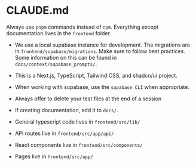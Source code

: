 # CLAUDE.md

Always use `pnpm` commands instead of `npm`. Everything except documentation lives in the `frontend` folder.

- We use a local supabase instance for development. The migrations are in `frontend/supabase/migrations`. Make sure to follow best practices. Some information on this can be found in `docs/context/supabase_prompts/`.

- This is a Next.js, TypeScript, Tailwind CSS, and shadcn/ui project.

- When working with supabase, use the `supabase CLI` when appropriate.

- Always offer to delete your test files at the end of a session

- If creating documentation, add it to `docs/`.

- General typescript code lives in `frontend/src/lib/`
- API routes live in `frontend/src/app/api/`
- React components live in `frontend/src/components/`
- Pages live in `frontend/src/app/`


